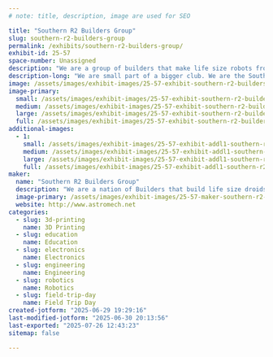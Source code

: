 ```yaml
---
# note: title, description, image are used for SEO

title: "Southern R2 Builders Group"
slug: southern-r2-builders-group
permalink: /exhibits/southern-r2-builders-group/
exhibit-id: 25-57
space-number: Unassigned
description: "We are a group of builders that make life size robots from various film franchise but mostly R2D2"
description-long: "We are small part of a bigger club. We are the Southern R2 Builders Group. The bigger club is a world wide club. We are mostly located in the state of Florida"
image: /assets/images/exhibit-images/25-57-exhibit-southern-r2-builders-group-1-maker-faire-2021-sr2b-large.jpg
image-primary: 
  small: /assets/images/exhibit-images/25-57-exhibit-southern-r2-builders-group-1-maker-faire-2021-sr2b-small.jpg
  medium: /assets/images/exhibit-images/25-57-exhibit-southern-r2-builders-group-1-maker-faire-2021-sr2b-medium.jpg
  large: /assets/images/exhibit-images/25-57-exhibit-southern-r2-builders-group-1-maker-faire-2021-sr2b-large.jpg
  full: /assets/images/exhibit-images/25-57-exhibit-southern-r2-builders-group-1-maker-faire-2021-sr2b-full.jpg
additional-images: 
  - 1:
    small: /assets/images/exhibit-images/25-57-exhibit-addl1-southern-r2-builders-group-past-maker-faire-small.jpg
    medium: /assets/images/exhibit-images/25-57-exhibit-addl1-southern-r2-builders-group-past-maker-faire-medium.jpg
    large: /assets/images/exhibit-images/25-57-exhibit-addl1-southern-r2-builders-group-past-maker-faire-large.jpg
    full: /assets/images/exhibit-images/25-57-exhibit-addl1-southern-r2-builders-group-past-maker-faire-full.jpg
maker: 
  name: "Southern R2 Builders Group"
  description: "We are a nation of Builders that build life size droids from various film franchise but mostly from Star Wars."
  image-primary: /assets/images/exhibit-images/25-57-maker-southern-r2-builders-group-southern-r2-builders-club-logo-r-medium.jpg
  website: http://www.astromech.net
categories: 
  - slug: 3d-printing
    name: 3D Printing
  - slug: education
    name: Education
  - slug: electronics
    name: Electronics
  - slug: engineering
    name: Engineering
  - slug: robotics
    name: Robotics
  - slug: field-trip-day
    name: Field Trip Day
created-jotform: "2025-06-29 19:29:16"
last-modified-jotform: "2025-06-30 20:13:56"
last-exported: "2025-07-26 12:43:23"
sitemap: false

---
```

